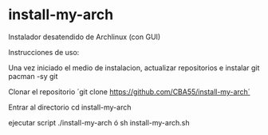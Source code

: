 # install-my-arch
Instalador desatendido de Archlinux (con GUI)

Instrucciones de uso:

Una vez iniciado el medio de instalacion, actualizar repositorios e instalar git
pacman -sy git

Clonar el repositorio
´git clone https://github.com/CBA55/install-my-arch´

Entrar al directorio
cd install-my-arch

ejecutar script
./install-my-arch
ó
sh install-my-arch.sh
